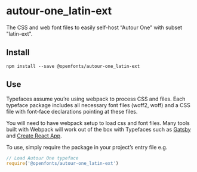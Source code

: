 
# autour-one_latin-ext

The CSS and web font files to easily self-host “Autour One” with subset "latin-ext".

## Install

`npm install --save @openfonts/autour-one_latin-ext`

## Use

Typefaces assume you’re using webpack to process CSS and files. Each typeface
package includes all necessary font files (woff2, woff) and a CSS file with
font-face declarations pointing at these files.

You will need to have webpack setup to load css and font files. Many tools built
with Webpack will work out of the box with Typefaces such as [Gatsby](https://github.com/gatsbyjs/gatsby)
and [Create React App](https://github.com/facebookincubator/create-react-app).

To use, simply require the package in your project’s entry file e.g.

```javascript
// Load Autour One typeface
require('@openfonts/autour-one_latin-ext')
```
